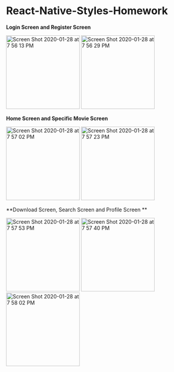 # React-Native-Styles-Homework

**Login Screen and Register Screen**

<img width="200" alt="Screen Shot 2020-01-28 at 7 56 13 PM" src="https://user-images.githubusercontent.com/40749903/73266201-01c44400-4209-11ea-9150-93a09706b18a.png"> <img width="200" alt="Screen Shot 2020-01-28 at 7 56 29 PM" src="https://user-images.githubusercontent.com/40749903/73266294-36d09680-4209-11ea-9be6-d01d02c3f42e.png">


**Home Screen and Specific Movie Screen**

<img width="200" alt="Screen Shot 2020-01-28 at 7 57 02 PM" src="https://user-images.githubusercontent.com/40749903/73266324-451eb280-4209-11ea-91cf-6ea406cb5742.png"> <img width="200" alt="Screen Shot 2020-01-28 at 7 57 23 PM" src="https://user-images.githubusercontent.com/40749903/73266378-5f589080-4209-11ea-8f5a-f645894fa244.png">

**Download Screen, Search Screen and Profile Screen **

<img width="200" alt="Screen Shot 2020-01-28 at 7 57 53 PM" src="https://user-images.githubusercontent.com/40749903/73266447-7d25f580-4209-11ea-8696-7f5cd9d217b0.png"> <img width="200" alt="Screen Shot 2020-01-28 at 7 57 40 PM" src="https://user-images.githubusercontent.com/40749903/73266395-68496200-4209-11ea-8678-317f6df35afb.png"> <img width="200" alt="Screen Shot 2020-01-28 at 7 58 02 PM" src="https://user-images.githubusercontent.com/40749903/73266518-9b8bf100-4209-11ea-8b09-77603844f06b.png">
